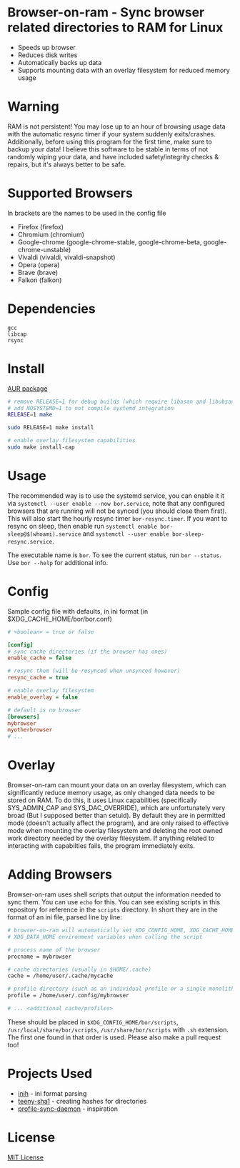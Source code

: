 # Browser-on-ram - Sync browser related directories to RAM for Linux

* Speeds up browser
* Reduces disk writes
* Automatically backs up data
* Supports mounting data with an overlay filesystem for reduced memory usage

# Warning

RAM is not persistent! You may lose up to an hour of browsing usage data with the automatic resync timer if your system suddenly exits/crashes.
Additionally, before using this program for the first time, make sure to backup your data! I believe this software to
be stable in terms of not randomly wiping your data, and have included safety/integrity checks & repairs, but it's
always better to be safe.

# Supported Browsers

In brackets are the names to be used in the config file

* Firefox (firefox)
* Chromium (chromium)
* Google-chrome (google-chrome-stable, google-chrome-beta, google-chrome-unstable)
* Vivaldi (vivaldi, vivaldi-snapshot)
* Opera (opera)
* Brave (brave)
* Falkon (falkon)

# Dependencies

```
gcc
libcap
rsync
```

# Install

[AUR package](https://aur.archlinux.org/packages/browser-on-ram-git)

```sh
# remove RELEASE=1 for debug builds (which require libasan and libubsan)
# add NOSYSTEMD=1 to not compile systemd integration
RELEASE=1 make

sudo RELEASE=1 make install

# enable overlay filesystem capabilities
sudo make install-cap
```

# Usage

The recommended way is to use the systemd service, you can enable it it via
`systemctl --user enable --now bor.service`, note that any configured browsers
that are running will not be synced (you should close them first). This will
also start the hourly resync timer `bor-resync.timer`. If you want to resync on
sleep, then enable run `systemctl enable bor-sleep@$(whoami).service` and
`systemctl --user enable bor-sleep-resync.service`.

The executable name is `bor`. To see the current status, run `bor --status`. Use
`bor --help` for additional info.

# Config
Sample config file with defaults, in ini format (in $XDG_CACHE_HOME/bor/bor.conf)
```ini
# <boolean> = true or false

[config]
# sync cache directories (if the browser has ones)
enable_cache = false

# resync them (will be resynced when unsynced however)
resync_cache = true

# enable overlay filesystem
enable_overlay = false

# default is no browser
[browsers]
mybrowser
myotherbrowser
# ...
```

# Overlay

Browser-on-ram can mount your data on an overlay filesystem, which can significantly reduce memory usage, as only
changed data needs to be stored on RAM. To do this, it uses Linux capabilities (specifically SYS_ADMIN_CAP and
SYS_DAC_OVERRIDE), which are unfortunately very broad (But I supposed better than setuid). By default they are in permitted mode (doesn't actually affect the program),
and are only raised to effective mode when mounting the overlay filesystem and deleting the root owned work directory needed by the
overlay filesystem. If anything related to interacting with capabilties fails, the program immediately exits.

#

# Adding Browsers

Browser-on-ram uses shell scripts that output the information needed to sync them. You can use `echo` for this. You
can see existing scripts in this repository for reference in the `scripts` directory. In short they are in the format
of an ini file, parsed line by line:
```sh
# browser-on-ram will automatically set XDG_CONFIG_HOME, XDG_CACHE_HOME, and
# XDG_DATA_HOME environment variables when calling the script

# process name of the browser
procname = mybrowser

# cache directories (usually in $HOME/.cache)
cache = /home/user/.cache/mycache

# profile directory (such as an individual profile or a single monolithic one)
profile = /home/user/.config/mybrowser

# ... <additional cache/profiles>
```
These should be placed in `$XDG_CONFIG_HOME/bor/scripts`, `/usr/local/share/bor/scripts`, `/usr/share/bor/scripts` with `.sh` extension.
The first one found in that order is used. Please also make a pull request too!

# Projects Used
* [inih](https://github.com/benhoyt/inih) - ini format parsing
* [teeny-sha1](https://github.com/CTrabant/teeny-sha1) - creating hashes for directories
* [profile-sync-daemon](https://github.com/graysky2/profile-sync-daemon) - inspiration

# License
[MIT License](LICENSE)
